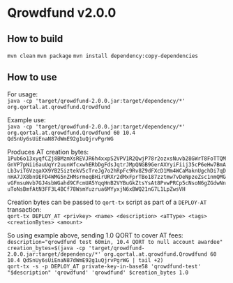 # Qrowdfund v2.0.0

## How to build

`mvn clean`
`mvn package`
`mvn install dependency:copy-dependencies`

## How to use

For usage:\
    `java -cp 'target/qrowdfund-2.0.0.jar:target/dependency/*' org.qortal.at.qrowdfund.Qrowdfund`

Example use:\
    `java -cp 'target/qrowdfund-2.0.0.jar:target/dependency/*' org.qortal.at.qrowdfund.Qrowdfund 60 10.4 QdSnUy6sUiEnaN87dWmE92g1uQjrvPgrWG`

Produces AT creation bytes:\
    `1Pub6o13xyqfCZj8BMzmXsREVJR6h4xxpS2VPV1R2QwjP78r2ozxsNuvb28GWrT8FoTTQMGnVP7pNii6auUqYr2uunWfcxwhERbDgFdsJqtrJMpQNGB9GerAXYyiFiij35cP6eHw7BmALb3viT6VzqaXX9YB25iztekV5cTreJg7o2hRpFc9Rv8Z9dFXcD1Mm4WCaMaknUgchDi7qDnHA7JX8bn9EFD4WMG5nZHMsrmeqBHirURXr2dMxFprTBo187zztmw7vDeNpzeZsc1nmQMGvGFmsuWvb7GJ4sbWGahd9CFcmUA5YqqHnB2VYBuGkZtsYsAt8PvwPRCp5cNsoN6gZGdwNnuToNsBmfAtN3FF3L4BCf78WsmYuzrua6MYyxjN6xBWQ21nG7L1LpZwsVH`

Creation bytes can be passed to `qort-tx` script as part of a `DEPLOY-AT` transaction:\
    `qort-tx DEPLOY_AT <privkey> <name> <description> <aTType> <tags> <creationBytes> <amount>`

So using example above, sending 1.0 QORT to cover AT fees:\
    `description="qrowdfund test 60min, 10.4 QORT to null account awardee"`\
    `creation_bytes=$(java -cp 'target/qrowdfund-2.0.0.jar:target/dependency/*' org.qortal.at.qrowdfund.Qrowdfund 60 10.4 QdSnUy6sUiEnaN87dWmE92g1uQjrvPgrWG | tail +2)`\
    `qort-tx -s -p DEPLOY_AT private-key-in-base58 'qrowdfund-test' "$description" 'qrowdfund' 'qrowdfund' $creation_bytes 1.0`

